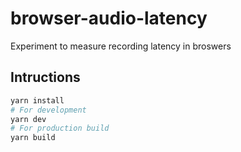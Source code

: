 # browser-audio-latency
Experiment to measure recording latency in broswers

## Intructions
```bash
yarn install
# For development
yarn dev
# For production build
yarn build
```
